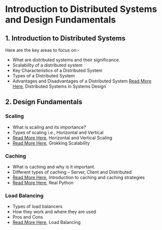 # Introduction to Distributed Systems and Design Fundamentals

## 1. Introduction to Distributed Systems 
Here are the key areas to focus on:-
- What are distributed systems and their significance.
- Scalability of a distributed system
- Key Characteristics of a Distributed System
- Types of a Distributed System
- Advantages and Disadvantages of a Distributed System
[Read More Here](https://www.enjoyalgorithms.com/blog/distributed-system-in-system-design), Distributed Systems in Systems Design`

## 2. Design Fundamentals
### Scaling
- What is scaling and its importance?
- Types of scaling i.e., Horizontal and Vertical
- [Read More Here](https://www.codingninjas.com/studio/library/system-design-horizontal-and-vertical-scaling), Horizontal and Vertical Scaling 
- [Read More Here](https://www.designgurus.io/blog/grokking-system-design-scalability), Grokking Scalability
 
### Caching
- What is caching and why is it important.
- Different types of caching – Server, Client and Distributed
- [Read More Here](https://www.enjoyalgorithms.com/blog/caching-system-design-concept), Introduction to caching and caching strategies
- [Read More Here](https://realpython.com/lessons/caching-intro/), Real Python

### Load Balancing
- Types of load balancers
- How they work and where they are used
- Pros and Cons
- [Read More Here](https://charlieinden.github.io/System-Design/2018-06-09_System-Design--Chapter-3--Load-Balancing-e1c89148e37.html), Load Balancing
